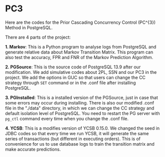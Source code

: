 # PC3
Here are the codes for the Prior Cascading Concurrency Control (PC^{3}) Method in PostgreSQL.



There are 4 parts of the project:

**1. Markov**: 
   This is a Python program to analyse logs from PostgreSQL and generate relative data about Markov Transition Matrix. This program can also test the accuracy, FPR and FNR of the Markov Prediction Algorithm.

**2. PGSource**: 
   This is the source code of PostgreSQL 13.9 after our modification. We add simulative codes about 2PL, SSN and our PC3 in the project. We add the options in GUC so that users can change the CC strategy through `SET` command or in the .conf file after installing PostgreSQL.

**3. PGInstalled**: 
   This is a installed version of the PGSource, just in case that some errors may occur during installing. There is also our modified .conf file in the "./data" directory, in which we can change the CC strategy and default isolation level of PostgreSQL. You need to restart the PG server with `pg_ctl` command every time when you change the .conf file.

**4. YCSB**: 
    This is a modifies version of YCSB 0.15.0. We changed the seed in JDBC codes so that every time we run YCSB, it will generate the same series of transactions (but different in executing orders). This is of convenience for us to use database logs to train the transition matrix and make accurate predictions.
